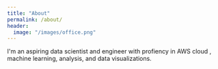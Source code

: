 ```yaml
---
title: "About"
permalink: /about/
header:
  image: "/images/office.png"
---
```

I'm an aspiring data scientist and engineer with profiency in AWS cloud , machine learning, analysis, and data visualizations.
